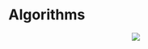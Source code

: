 # Algorithms
<p align="center">
  <img src="![readme](/uploads/151d69da41b7844ef07b43b0dfff1d25/readme.png)">
</p>
